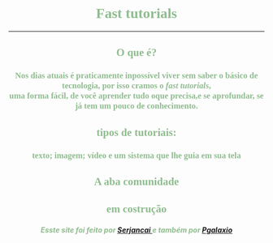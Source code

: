 <html> 

<head> 

<title>fast tutorials</title> 


</head> 

<body text= "#8FBC8F" background= "https://www.casasbahia-imagens.com.br/decoracao/papeldeparede/15055026/1099524662/papel-parede-geometrico-textura-efeito-3d-quarto-050x300m-15055026.jpg"> 

<h1 align="center"> <font face= "Consolas"> Fast tutorials </font> </h1><hr /> 

<h2 align="center"> <font face= "Consolas"> O que é? </font> </h1>
<h3 align="center"> <font face= "Consolas"> Nos dias atuais é praticamente inpossível viver sem saber o básico de tecnologia, por isso cramos o <i>fast tutorials</i>,<br /> uma forma fácil, de você aprender tudo oque precisa,e se aprofundar, se já tem um pouco de conhecimento. </font> </h3> 

<h2 align="center"> <font face= "Consolas"> tipos de tutoriais: </font> </h2> 

<h3 align="center"> <font face= "Consolas">  texto; imagem; vídeo e um sistema que lhe guia em sua tela </font> </h3> 

 

<h2 align="center"> <font face= "Consolas"> A aba comunidade</font></h2>


<h2 align="center"> <font face= "Consolas">em costrução</font></h2> 




<h5 align= "center"> Esste site foi feito por <a href= "https://github.com/Serjancai"> Serjancai </a> e também por <a href= "https://github.com/PGalaxio"> Pgalaxio </a>


</body>

 










</html>

